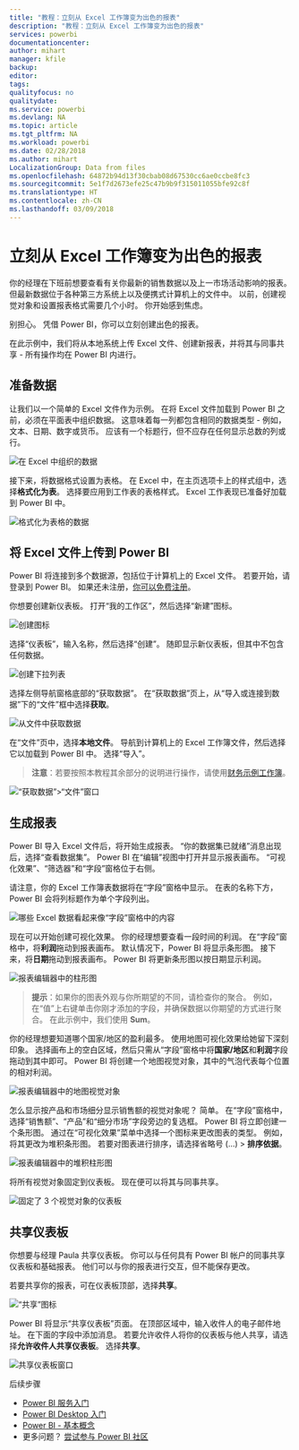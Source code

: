```yaml
---
title: "教程：立刻从 Excel 工作簿变为出色的报表"
description: "教程：立刻从 Excel 工作簿变为出色的报表"
services: powerbi
documentationcenter: 
author: mihart
manager: kfile
backup: 
editor: 
tags: 
qualityfocus: no
qualitydate: 
ms.service: powerbi
ms.devlang: NA
ms.topic: article
ms.tgt_pltfrm: NA
ms.workload: powerbi
ms.date: 02/28/2018
ms.author: mihart
LocalizationGroup: Data from files
ms.openlocfilehash: 64872b94d13f30cbab08d67530cc6ae0ccbe8fc3
ms.sourcegitcommit: 5e1f7d2673efe25c47b9b9f315011055bfe92c8f
ms.translationtype: HT
ms.contentlocale: zh-CN
ms.lasthandoff: 03/09/2018
---
```

# <a name="from-excel-workbook-to-stunning-report-in-no-time"></a>立刻从 Excel 工作簿变为出色的报表
你的经理在下班前想要查看有关你最新的销售数据以及上一市场活动影响的报表。 但最新数据位于各种第三方系统上以及便携式计算机上的文件中。 以前，创建视觉对象和设置报表格式需要几个小时。 你开始感到焦虑。

别担心。 凭借 Power BI，你可以立刻创建出色的报表。

在此示例中，我们将从本地系统上传 Excel 文件、创建新报表，并将其与同事共享 - 所有操作均在 Power BI 内进行。

## <a name="prepare-your-data"></a>准备数据
让我们以一个简单的 Excel 文件作为示例。 在将 Excel 文件加载到 Power BI 之前，必须在平面表中组织数据。 这意味着每一列都包含相同的数据类型 - 例如，文本、日期、数字或货币。 应该有一个标题行，但不应存在任何显示总数的列或行。

![在 Excel 中组织的数据](media/service-from-excel-to-stunning-report/pbi_excel_file.png)

接下来，将数据格式设置为表格。 在 Excel 中，在主页选项卡上的样式组中，选择**格式化为表**。 选择要应用到工作表的表格样式。 Excel 工作表现已准备好加载到 Power BI 中。

![格式化为表格的数据](media/service-from-excel-to-stunning-report/pbi_excel_table.png)

## <a name="upload-your-excel-file-into-power-bi"></a>将 Excel 文件上传到 Power BI
Power BI 将连接到多个数据源，包括位于计算机上的 Excel 文件。 若要开始，请登录到 Power BI。 如果还未注册，[你可以免费注册](https://powerbi.com)。

你想要创建新仪表板。 打开“我的工作区”，然后选择“新建”图标。

![创建图标](media/service-from-excel-to-stunning-report/power-bi-new-dash.png)

选择“仪表板”，输入名称，然后选择“创建”。 随即显示新仪表板，但其中不包含任何数据。

![创建下拉列表](media/service-from-excel-to-stunning-report/power-bi-create-dash.png)

选择左侧导航窗格底部的“获取数据”。 在“获取数据”页上，从“导入或连接到数据”下的“文件”框中选择**获取**。

![从文件中获取数据](media/service-from-excel-to-stunning-report/pbi_get_files.png)

在“文件”页中，选择**本地文件**。 导航到计算机上的 Excel 工作簿文件，然后选择它以加载到 Power BI 中。 选择“导入”。

> **注意**：若要按照本教程其余部分的说明进行操作，请使用[财务示例工作簿](sample-financial-download.md)。
> 
> 

![“获取数据”>“文件”窗口](media/service-from-excel-to-stunning-report/pbi_local_file.png)

## <a name="build-your-report"></a>生成报表
Power BI 导入 Excel 文件后，将开始生成报表。 “你的数据集已就绪”消息出现后，选择“查看数据集”。  Power BI 在“编辑”视图中打开并显示报表画布。 “可视化效果”、“筛选器”和“字段”窗格位于右侧。

请注意，你的 Excel 工作簿表数据将在“字段”窗格中显示。 在表的名称下方，Power BI 会将列标题作为单个字段列出。

![哪些 Excel 数据看起来像“字段”窗格中的内容](media/service-from-excel-to-stunning-report/pbi_report_fields.png)

现在可以开始创建可视化效果。 你的经理想要查看一段时间的利润。 在“字段”窗格中，将**利润**拖动到报表画布。 默认情况下，Power BI 将显示条形图。 接下来，将**日期**拖动到报表画布。 Power BI 将更新条形图以按日期显示利润。

![报表编辑器中的柱形图](media/service-from-excel-to-stunning-report/pbi_report_pin-new.png)

> **提示**：如果你的图表外观与你所期望的不同，请检查你的聚合。 例如，在“值”上右键单击你刚才添加的字段，并确保数据以你期望的方式进行聚合。  在此示例中，我们使用 **Sum**。
> 
> 

你的经理想要知道哪个国家/地区的盈利最多。 使用地图可视化效果给她留下深刻印象。 选择画布上的空白区域，然后只需从“字段”窗格中将**国家/地区**和**利润**字段拖动到其中即可。 Power BI 将创建一个地图视觉对象，其中的气泡代表每个位置的相对利润。

![报表编辑器中的地图视觉对象](media/service-from-excel-to-stunning-report/pbi_report_map-new.png)

怎么显示按产品和市场细分显示销售额的视觉对象呢？ 简单。 在“字段”窗格中，选择“销售额”、“产品”和“细分市场”字段旁边的复选框。 Power BI 将立即创建一个条形图。 通过在“可视化效果”菜单中选择一个图标来更改图表的类型。 例如，将其更改为堆积条形图。  若要对图表进行排序，请选择省略号 (...) > **排序依据**。

![报表编辑器中的堆积柱形图](media/service-from-excel-to-stunning-report/pbi_barchart-new.png)

将所有视觉对象固定到仪表板。 现在便可以将其与同事共享。

![固定了 3 个视觉对象的仪表板](media/service-from-excel-to-stunning-report/pbi_report.png)

## <a name="share-your-dashboard"></a>共享仪表板
你想要与经理 Paula 共享仪表板。 你可以与任何具有 Power BI 帐户的同事共享仪表板和基础报表。 他们可以与你的报表进行交互，但不能保存更改。

若要共享你的报表，可在仪表板顶部，选择**共享**。

![“共享”图标](media/service-from-excel-to-stunning-report/power-bi-share.png)

Power BI 将显示“共享仪表板”页面。 在顶部区域中，输入收件人的电子邮件地址。 在下面的字段中添加消息。 若要允许收件人将你的仪表板与他人共享，请选择**允许收件人共享仪表板**。 选择**共享**。

![共享仪表板窗口](media/service-from-excel-to-stunning-report/power-bi-share-dash-new.png)

后续步骤

* [Power BI 服务入门](service-get-started.md)
* [Power BI Desktop 入门](desktop-getting-started.md)
* [Power BI - 基本概念](service-basic-concepts.md)
* 更多问题？ [尝试参与 Power BI 社区](http://community.powerbi.com/)

